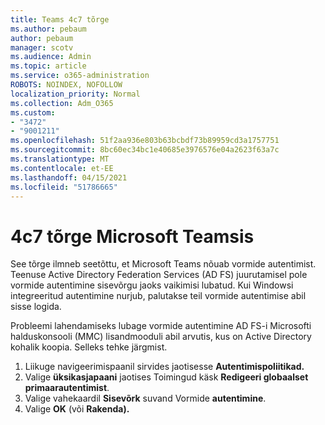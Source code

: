 ```yaml
---
title: Teams 4c7 tõrge
ms.author: pebaum
author: pebaum
manager: scotv
ms.audience: Admin
ms.topic: article
ms.service: o365-administration
ROBOTS: NOINDEX, NOFOLLOW
localization_priority: Normal
ms.collection: Adm_O365
ms.custom:
- "3472"
- "9001211"
ms.openlocfilehash: 51f2aa936e803b63bcbdf73b89959cd3a1757751
ms.sourcegitcommit: 8bc60ec34bc1e40685e3976576e04a2623f63a7c
ms.translationtype: MT
ms.contentlocale: et-EE
ms.lasthandoff: 04/15/2021
ms.locfileid: "51786665"
---
```

# <a name="4c7-error-in-microsoft-teams"></a>4c7 tõrge Microsoft Teamsis

See tõrge ilmneb seetõttu, et Microsoft Teams nõuab vormide autentimist. Teenuse Active Directory Federation Services (AD FS) juurutamisel pole vormide autentimine sisevõrgu jaoks vaikimisi lubatud. Kui Windowsi integreeritud autentimine nurjub, palutakse teil vormide autentimise abil sisse logida.

Probleemi lahendamiseks lubage vormide autentimine AD FS-i Microsofti halduskonsooli (MMC) lisandmooduli abil arvutis, kus on Active Directory kohalik koopia. Selleks tehke järgmist. 

1. Liikuge navigeerimispaanil sirvides jaotisesse **Autentimispoliitikad.**
2. Valige **üksikasjapaani** jaotises Toimingud käsk **Redigeeri globaalset primaarautentimist**.
3. Valige vahekaardil **Sisevõrk** suvand Vormide **autentimine**.
4. Valige **OK** (või **Rakenda).**